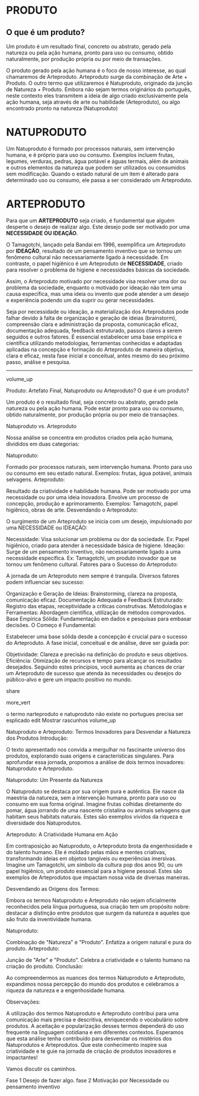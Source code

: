 # PRODUTO

## O que é um produto?

Um produto é um resultado final, concreto ou abstrato, gerado pela natureza ou pela ação humana, pronto para uso ou consumo, obtido naturalmente, por produção própria ou por meio de transações.

O produto gerado pela ação humana é o foco de nosso interesse, ao qual chamaremos de Arteproduto. Arteproduto surge da combinação de Arte + Produto. O outro termo que utilizaremos é Natuproduto, originado da junção de Natureza + Produto. Embora não sejam termos originários do português, neste contexto eles transmitem a ideia de algo criado exclusivamente pela ação humana, seja através de arte ou habilidade (Arteproduto), ou algo encontrado pronto na natureza (Natuproduto)

# NATUPRODUTO 

Um Natuproduto é formado por processos naturais, sem intervenção humana, e é próprio para uso ou consumo. Exemplos incluem frutas, legumes, verduras, pedras, água potável e águas termais, além de animais e outros elementos da natureza que podem ser utilizados ou consumidos sem modificação. Quando o estado natural de um item é alterado para determinado uso ou consumo, ele passa a ser considerado um Arteproduto.

# ARTEPRODUTO

Para que um **ARTEPRODUTO** seja criado, é fundamental que alguém desperte o desejo de realizar algo. Este desejo pode ser motivado por uma **NECESSIDADE OU IDEAÇÃO**.

O Tamagotchi, lançado pela Bandai em 1996, exemplifica um Arteproduto por **IDEAÇÃO**, resultado de um pensamento inventivo que se tornou um fenômeno cultural não necessariamente ligado à necessidade. Em contraste, o papel higiênico é um Arteproduto de **NECESSIDADE**, criado para resolver o problema de higiene e necessidades básicas da sociedade.

Assim, o Arteproduto motivado por necessidade visa resolver uma dor ou problema da sociedade, enquanto o motivado por ideação não tem uma causa específica, mas uma ideia ou invento que pode atender a um desejo e experiência podendo um dia suprir ou gerar necessidades.

Seja por necessidade ou ideação, a materialização dos Arteprodutos pode falhar devido à falta de organização e geração de ideias (brainstorm), compreensão clara e administração da proposta, comunicação eficaz, documentação adequada, feedback estruturado, passos claros a serem seguidos e outros fatores. É essencial estabelecer uma base empírica e científica utilizando metodologias, ferramentas conhecidas e adaptadas aplicadas na concepção e formação do Arteproduto de maneira objetiva, clara e eficaz, nesta fase inicial e conceitual, antes mesmo do seu próximo passo, análise e pesquisa.


*******************************************************


volume_up

Produto: Artefato Final, Natuproduto ou Arteproduto?
O que é um produto?

Um produto é o resultado final, seja concreto ou abstrato, gerado pela natureza ou pela ação humana. Pode estar pronto para uso ou consumo, obtido naturalmente, por produção própria ou por meio de transações.

Natuproduto vs. Arteproduto

Nossa análise se concentra em produtos criados pela ação humana, divididos em duas categorias:

Natuproduto:

Formado por processos naturais, sem intervenção humana.
Pronto para uso ou consumo em seu estado natural.
Exemplos: frutas, água potável, animais selvagens.
Arteproduto:

Resultado da criatividade e habilidade humana.
Pode ser motivado por uma necessidade ou por uma ideia inovadora.
Envolve um processo de concepção, produção e aprimoramento.
Exemplos: Tamagotchi, papel higiênico, obras de arte.
Desvendando o Arteproduto:

O surgimento de um Arteproduto se inicia com um desejo, impulsionado por uma NECESSIDADE ou IDEAÇÃO:

Necessidade: Visa solucionar um problema ou dor da sociedade.
Ex: Papel higiênico, criado para atender à necessidade básica de higiene.
Ideação: Surge de um pensamento inventivo, não necessariamente ligado a uma necessidade específica.
Ex: Tamagotchi, um produto inovador que se tornou um fenômeno cultural.
Fatores para o Sucesso do Arteproduto:

A jornada de um Arteproduto nem sempre é tranquila. Diversos fatores podem influenciar seu sucesso:

Organização e Geração de Ideias: Brainstorming, clareza na proposta, comunicação eficaz.
Documentação Adequada e Feedback Estruturado: Registro das etapas, receptividade a críticas construtivas.
Metodologias e Ferramentas: Abordagem científica, utilização de métodos comprovados.
Base Empírica Sólida: Fundamentação em dados e pesquisas para embasar decisões.
O Começo é Fundamental:

Estabelecer uma base sólida desde a concepção é crucial para o sucesso do Arteproduto. A fase inicial, conceitual e de análise, deve ser guiada por:

Objetividade: Clareza e precisão na definição do produto e seus objetivos.
Eficiência: Otimização de recursos e tempo para alcançar os resultados desejados.
Seguindo estes princípios, você aumenta as chances de criar um Arteproduto de sucesso que atenda às necessidades ou desejos do público-alvo e gere um impacto positivo no mundo.




share


more_vert

o termo narteproduto e natuproduto não existe no portugues precisa ser esplicado
edit
Mostrar rascunhos
volume_up

Natuproduto e Arteproduto: Termos Inovadores para Desvendar a Natureza dos Produtos
Introdução:

O texto apresentado nos convida a mergulhar no fascinante universo dos produtos, explorando suas origens e características singulares. Para aprofundar essa jornada, propomos a análise de dois termos inovadores: Natuproduto e Arteproduto.

Natuproduto: Um Presente da Natureza

O Natuproduto se destaca por sua origem pura e autêntica. Ele nasce da maestria da natureza, sem a intervenção humana, pronto para uso ou consumo em sua forma original. Imagine frutas colhidas diretamente do pomar, água jorrando de uma nascente cristalina ou animais selvagens que habitam seus habitats naturais. Estes são exemplos vívidos da riqueza e diversidade dos Natuprodutos.

Arteproduto: A Criatividade Humana em Ação

Em contraposição ao Natuproduto, o Arteproduto brota da engenhosidade e do talento humano. Ele é moldado pelas mãos e mentes criativas, transformando ideias em objetos tangíveis ou experiências imersivas. Imagine um Tamagotchi, um símbolo da cultura pop dos anos 90, ou um papel higiênico, um produto essencial para a higiene pessoal. Estes são exemplos de Arteprodutos que impactam nossa vida de diversas maneiras.

Desvendando as Origens dos Termos:

Embora os termos Natuproduto e Arteproduto não sejam oficialmente reconhecidos pela língua portuguesa, sua criação tem um propósito nobre: destacar a distinção entre produtos que surgem da natureza e aqueles que são fruto da inventividade humana.

Natuproduto:

Combinação de "Natureza" e "Produto".
Enfatiza a origem natural e pura do produto.
Arteproduto:

Junção de "Arte" e "Produto".
Celebra a criatividade e o talento humano na criação do produto.
Conclusão:

Ao compreendermos as nuances dos termos Natuproduto e Arteproduto, expandimos nossa percepção do mundo dos produtos e celebramos a riqueza da natureza e a engenhosidade humana.

Observações:

A utilização dos termos Natuproduto e Arteproduto contribui para uma comunicação mais precisa e descritiva, enriquecendo o vocabulário sobre produtos.
A aceitação e popularização desses termos dependerá do uso frequente na linguagem cotidiana e em diferentes contextos.
Esperamos que esta análise tenha contribuído para desvendar os mistérios dos Natuprodutos e Arteprodutos. Que este conhecimento inspire sua criatividade e te guie na jornada de criação de produtos inovadores e impactantes!












Vamos discutir os caminhos.

Fase 1
Desejo de fazer algo.
fase 2
Motivação por Necessidade ou pensamento inventivo
